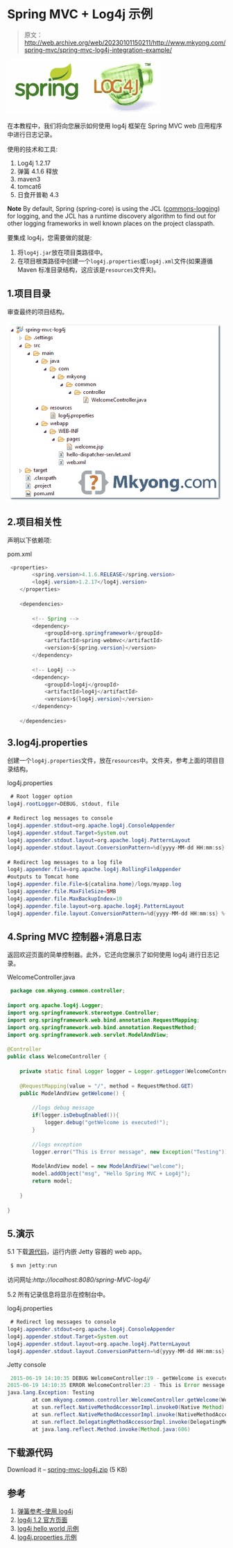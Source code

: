 # Spring MVC + Log4j 示例

> 原文：<http://web.archive.org/web/20230101150211/http://www.mkyong.com/spring-mvc/spring-mvc-log4j-integration-example/>

![spring-log4j](img/319cb5d624d7df5b2e5e9d252125d7a6.png)

在本教程中，我们将向您展示如何使用 log4j 框架在 Spring MVC web 应用程序中进行日志记录。

使用的技术和工具:

1.  Log4j 1.2.17
2.  弹簧 4.1.6 释放
3.  maven3
4.  tomcat6
5.  日食开普勒 4.3

**Note**
By default, Spring (spring-core) is using the JCL ([commons-logging](http://web.archive.org/web/20221002193422/https://commons.apache.org/proper/commons-logging/)) for logging, and the JCL has a runtime discovery algorithm to find out for other logging frameworks in well known places on the project classpath.

要集成 log4j，您需要做的就是:

1.  将`log4j.jar`放在项目类路径中。
2.  在项目根类路径中创建一个`log4j.properties`或`log4j.xml`文件(如果遵循 Maven 标准目录结构，这应该是`resources`文件夹)。

## 1.项目目录

审查最终的项目结构。

![spring-mvc-log4j](img/b13173444006e77d0d3910cb59eafca3.png)

## 2.项目相关性

声明以下依赖项:

pom.xml

```java
 <properties>
		<spring.version>4.1.6.RELEASE</spring.version>
		<log4j.version>1.2.17</log4j.version>
	</properties>

	<dependencies>

		<!-- Spring -->
		<dependency>
			<groupId>org.springframework</groupId>
			<artifactId>spring-webmvc</artifactId>
			<version>${spring.version}</version>
		</dependency>

		<!-- Log4j -->
		<dependency>
			<groupId>log4j</groupId>
			<artifactId>log4j</artifactId>
			<version>${log4j.version}</version>
		</dependency>

	</dependencies> 
```

## 3.log4j.properties

创建一个`log4j.properties`文件，放在`resources`中。文件夹，参考上面的项目目录结构。

log4j.properties

```java
 # Root logger option
log4j.rootLogger=DEBUG, stdout, file

# Redirect log messages to console
log4j.appender.stdout=org.apache.log4j.ConsoleAppender
log4j.appender.stdout.Target=System.out
log4j.appender.stdout.layout=org.apache.log4j.PatternLayout
log4j.appender.stdout.layout.ConversionPattern=%d{yyyy-MM-dd HH:mm:ss} %-5p %c{1}:%L - %m%n

# Redirect log messages to a log file
log4j.appender.file=org.apache.log4j.RollingFileAppender
#outputs to Tomcat home
log4j.appender.file.File=${catalina.home}/logs/myapp.log
log4j.appender.file.MaxFileSize=5MB
log4j.appender.file.MaxBackupIndex=10
log4j.appender.file.layout=org.apache.log4j.PatternLayout
log4j.appender.file.layout.ConversionPattern=%d{yyyy-MM-dd HH:mm:ss} %-5p %c{1}:%L - %m%n 
```

## 4.Spring MVC 控制器+消息日志

返回欢迎页面的简单控制器。此外，它还向您展示了如何使用 log4j 进行日志记录。

WelcomeController.java

```java
 package com.mkyong.common.controller;

import org.apache.log4j.Logger;
import org.springframework.stereotype.Controller;
import org.springframework.web.bind.annotation.RequestMapping;
import org.springframework.web.bind.annotation.RequestMethod;
import org.springframework.web.servlet.ModelAndView;

@Controller
public class WelcomeController {

	private static final Logger logger = Logger.getLogger(WelcomeController.class);

	@RequestMapping(value = "/", method = RequestMethod.GET)
	public ModelAndView getWelcome() {

		//logs debug message
		if(logger.isDebugEnabled()){
			logger.debug("getWelcome is executed!");
		}

		//logs exception
		logger.error("This is Error message", new Exception("Testing"));

		ModelAndView model = new ModelAndView("welcome");
		model.addObject("msg", "Hello Spring MVC + Log4j");
		return model;

	}

} 
```

## 5.演示

5.1 下载[源代码](#download)，运行内嵌 Jetty 容器的 web app。

```java
 $ mvn jetty:run 
```

访问网址:*http://localhost:8080/spring-MVC-log4j/*

5.2 所有记录信息将显示在控制台中。

log4j.properties

```java
 # Redirect log messages to console
log4j.appender.stdout=org.apache.log4j.ConsoleAppender
log4j.appender.stdout.Target=System.out
log4j.appender.stdout.layout=org.apache.log4j.PatternLayout
log4j.appender.stdout.layout.ConversionPattern=%d{yyyy-MM-dd HH:mm:ss} %-5p %c{1}:%L - %m%n 
```

Jetty console

```java
 2015-06-19 14:10:35 DEBUG WelcomeController:19 - getWelcome is executed!
2015-06-19 14:10:35 ERROR WelcomeController:23 - This is Error message
java.lang.Exception: Testing
        at com.mkyong.common.controller.WelcomeController.getWelcome(WelcomeController.java:23)
        at sun.reflect.NativeMethodAccessorImpl.invoke0(Native Method)
        at sun.reflect.NativeMethodAccessorImpl.invoke(NativeMethodAccessorImpl.java:57)
        at sun.reflect.DelegatingMethodAccessorImpl.invoke(DelegatingMethodAccessorImpl.java:43)
        at java.lang.reflect.Method.invoke(Method.java:606) 
```

## 下载源代码

Download it – [spring-mvc-log4j.zip](http://web.archive.org/web/20221002193422/http://www.mkyong.com/wp-content/uploads/2010/07/spring-mvc-log4j.zip) (5 KB)

## 参考

1.  [弹簧参考–使用 log4j](http://web.archive.org/web/20221002193422/https://docs.spring.io/spring/docs/4.1.x/spring-framework-reference/html/overview.html#overview-logging)
2.  [log4j 1.2 官方页面](http://web.archive.org/web/20221002193422/https://logging.apache.org/log4j/1.2/)
3.  [log4j hello world 示例](http://web.archive.org/web/20221002193422/http://www.mkyong.com/logging/log4j-hello-world-example/)
4.  [log4j.properties 示例](http://web.archive.org/web/20221002193422/http://www.mkyong.com/logging/log4j-log4j-properties-examples/)

<input type="hidden" id="mkyong-current-postId" value="6501">